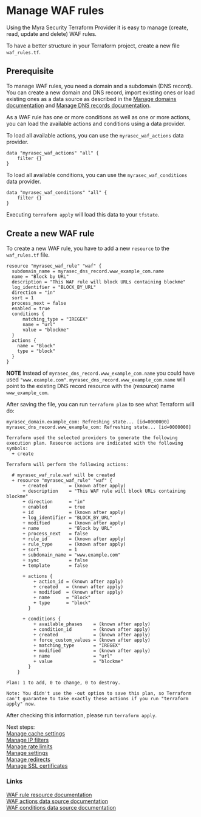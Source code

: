 # Manage WAF rules  

Using the Myra Security Terraform Provider it is easy to manage (create, read, update and delete) WAF rules.

To have a better structure in your Terraform project, create a new file `waf_rules.tf`.

## Prerequisite

To manage WAF rules, you need a domain and a subdomain (DNS record). You can create a new domain and DNS record, import existing ones or load existing ones as a data source as described in the [Manage domains documentation](./domains.md) and [Manage DNS records documentation](./dns_records.md).  

As a WAF rule has one or more conditions as well as one or more actions, you can load the available actions and conditions using a data provider.

To load all available actions, you can use the `myrasec_waf_actions` data provider. 
```hcl
data "myrasec_waf_actions" "all" {
    filter {}
}
```

To load all available conditions, you can use the `myrasec_waf_conditions` data provider. 
```hcl
data "myrasec_waf_conditions" "all" {
    filter {}
}
```
Executing `terraform apply` will load this data to your `tfstate`.

## Create a new WAF rule
To create a new WAF rule, you have to add a new `resource` to the `waf_rules.tf` file.

```hcl
resource "myrasec_waf_rule" "waf" {
  subdomain_name = myrasec_dns_record.www_example_com.name
  name = "Block by URL"
  description = "This WAF rule will block URLs containing blockme"
  log_identifier = "BLOCK_BY_URL"
  direction = "in"
  sort = 1
  process_next = false
  enabled = true
  conditions {
      matching_type = "IREGEX"
      name = "url"
      value = "blockme"
  }
  actions {
    name = "Block"
    type = "block"
  }
}
```

**NOTE** Instead of `myrasec_dns_record.www_example_com.name` you could have used `"www.example.com"`. `myrasec_dns_record.www_example_com.name` will point to the existing DNS record resource with the (resource) name `www_example_com`.  

After saving the file, you can run `terraform plan` to see what Terraform will do:
```
myrasec_domain.example_com: Refreshing state... [id=0000000]
myrasec_dns_record.www_example_com: Refreshing state... [id=0000000]

Terraform used the selected providers to generate the following execution plan. Resource actions are indicated with the following symbols:
  + create

Terraform will perform the following actions:

  # myrasec_waf_rule.waf will be created
  + resource "myrasec_waf_rule" "waf" {
      + created        = (known after apply)
      + description    = "This WAF rule will block URLs containing blockme"
      + direction      = "in"
      + enabled        = true
      + id             = (known after apply)
      + log_identifier = "BLOCK_BY_URL"
      + modified       = (known after apply)
      + name           = "Block by URL"
      + process_next   = false
      + rule_id        = (known after apply)
      + rule_type      = (known after apply)
      + sort           = 1
      + subdomain_name = "www.example.com"
      + sync           = false
      + template       = false

      + actions {
          + action_id = (known after apply)
          + created   = (known after apply)
          + modified  = (known after apply)
          + name      = "Block"
          + type      = "block"
        }

      + conditions {
          + available_phases    = (known after apply)
          + condition_id        = (known after apply)
          + created             = (known after apply)
          + force_custom_values = (known after apply)
          + matching_type       = "IREGEX"
          + modified            = (known after apply)
          + name                = "url"
          + value               = "blockme"
        }
    }

Plan: 1 to add, 0 to change, 0 to destroy.

Note: You didn't use the -out option to save this plan, so Terraform can't guarantee to take exactly these actions if you run "terraform apply" now.
```

After checking this information, please run `terraform apply`.

Next steps:  
[Manage cache settings](./cache_settings.md)  
[Manage IP filters](./ip_filters.md)  
[Manage rate limits](./ratelimits.md)  
[Manage settings](./settings.md)  
[Manage redirects](./redirects.md)  
[Manage SSL certificates](./ssl_certificates.md)  

### Links
[WAF rule resource documentation](https://registry.terraform.io/providers/Myra-Security-GmbH/myrasec/latest/docs/resources/waf_rule)  
[WAF actions data source documentation](https://registry.terraform.io/providers/Myra-Security-GmbH/myrasec/latest/docs/data-sources/waf_actions)  
[WAF conditions data source documentation](https://registry.terraform.io/providers/Myra-Security-GmbH/myrasec/latest/docs/data-sources/waf_conditions)
